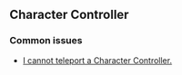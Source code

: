 ## Character Controller
### Common issues
- [I cannot teleport a Character Controller.](Character%20Controller/Teleportation.md)